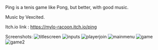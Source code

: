 Ping is a tenis game like Pong, but better, with good music.

Music by Vexcited.

Itch.io link : https://mylo-racoon.itch.io/ping

Screenshots:
![titlescreen](https://github.com/user-attachments/assets/6c2e96dc-0a81-4616-be67-d7efac93af7b)
![inputs](https://github.com/user-attachments/assets/ef527703-79f6-4e94-9e9c-e854ee9fa5c4)
![playerjoin](https://github.com/user-attachments/assets/74f5356a-98d0-472c-8692-ddbd5157524d)
![mainmenu](https://github.com/user-attachments/assets/d6190568-2f69-4254-8d74-72d62da32351)
![game](https://github.com/user-attachments/assets/af858482-e3ca-4990-af37-ad2897d2088c)
![game2](https://github.com/user-attachments/assets/a664f52b-71a2-44bb-94ef-c2a38a74168b)
